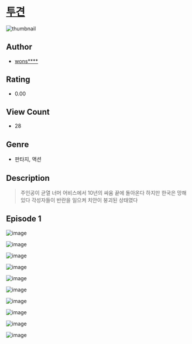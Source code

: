 # [투견](https://comic.naver.com/challenge/list?titleId=811417)
![thumbnail](https://image-comic.pstatic.net/user_contents_data/challenge_comic/2023/05/25/367238/upload_4049639001168294706_480x623.jpeg)

## Author
- [wons****](https://comic.naver.com/artistTitle?id=367238)

## Rating
- 0.00

## View Count
- 28

## Genre
- 판타지, 액션

## Description
> 주인공이 균열 너머 어비스에서 10년의 싸움 끝에 돌아온다 하지만 한국은 망해있다 각성자들이 반란을 일으켜 치안이 붕괴된 상태였다


## Episode 1
![image](https://image-comic.pstatic.net/user_contents_data/challenge_comic/2023/05/25/367238/upload_3487585132597109552.jpeg)

![image](https://image-comic.pstatic.net/user_contents_data/challenge_comic/2023/05/25/367238/upload_7219327811930633826.jpeg)

![image](https://image-comic.pstatic.net/user_contents_data/challenge_comic/2023/05/25/367238/upload_7234298766568862516.jpeg)

![image](https://image-comic.pstatic.net/user_contents_data/challenge_comic/2023/05/25/367238/upload_3546413618182776377.jpeg)

![image](https://image-comic.pstatic.net/user_contents_data/challenge_comic/2023/05/25/367238/upload_7147828555050661222.jpeg)

![image](https://image-comic.pstatic.net/user_contents_data/challenge_comic/2023/05/25/367238/upload_7090412075095700835.jpeg)

![image](https://image-comic.pstatic.net/user_contents_data/challenge_comic/2023/05/25/367238/upload_7305179874605491767.jpeg)

![image](https://image-comic.pstatic.net/user_contents_data/challenge_comic/2023/05/25/367238/upload_7293351126687245369.jpeg)

![image](https://image-comic.pstatic.net/user_contents_data/challenge_comic/2023/05/25/367238/upload_3631363888046421304.jpeg)

![image](https://image-comic.pstatic.net/user_contents_data/challenge_comic/2023/05/25/367238/upload_3775534051670504754.jpeg)
